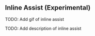 ## Inline Assist (Experimental)

TODO: Add gif of inline assist

TODO: Add description of inline assist
